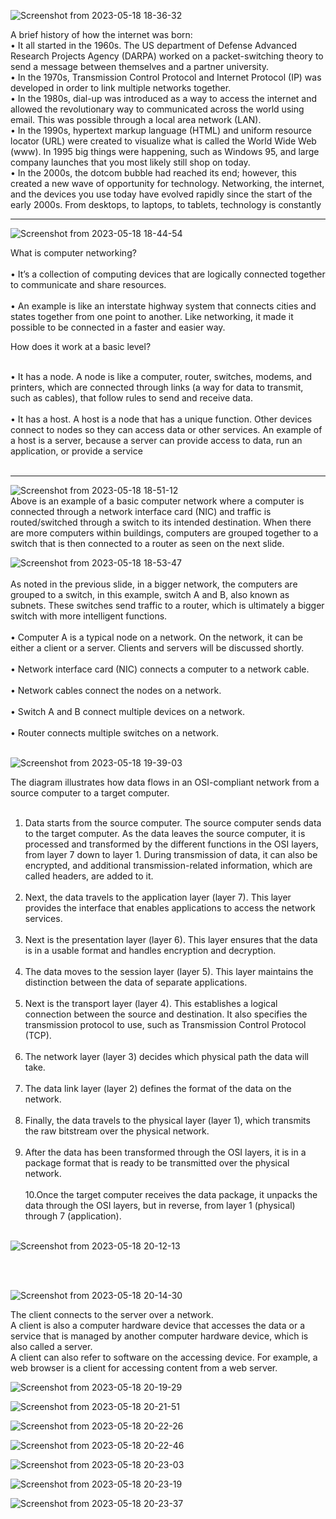 ![Screenshot from 2023-05-18 18-36-32](https://github.com/amitshr6779/Devops-Learnings/assets/84858868/d560675d-89d5-44c8-aa1b-5b11b00e0a52)

A brief history of how the internet was born: <br>
• It all started in the 1960s. The US department of Defense Advanced Research Projects Agency (DARPA) worked on a packet-switching theory to send a message between themselves and a partner university. <br>
• In the 1970s, Transmission Control Protocol and Internet Protocol (IP) was developed in order to link multiple networks together.  <br>
• In the 1980s, dial-up was introduced as a way to access the internet and allowed the revolutionary way to communicated across the world using email. This was possible through a local area network (LAN). <br>
• In the 1990s, hypertext markup language (HTML) and uniform resource locator (URL) were created to visualize what is called the World Wide Web (www). In 1995 big things were happening, such as Windows 95, and large company launches that you most likely still shop on today.  <br>
• In the 2000s, the dotcom bubble had reached its end; however, this created a new wave of opportunity for technology. Networking, the internet, and the devices you use today have evolved rapidly since the start of the early 2000s. From desktops, to laptops, to tablets, technology is constantly  <br>

<hr>

![Screenshot from 2023-05-18 18-44-54](https://github.com/amitshr6779/Devops-Learnings/assets/84858868/b785f347-ed4f-4a1d-bb86-a4fc69313fe2)

What is computer networking? <br> <br>
• It’s a collection of computing devices that are logically connected together to communicate and share resources. <br> <br>
• An example is like an interstate highway system that connects cities and states together from one point to another. Like networking, it made it possible to be connected in a faster and easier way.

How does it work at a basic level? <br> <br>

• It has a node. A node is like a computer, router, switches, modems, and printers, which are connected through links (a way for data to transmit, such as cables), that follow rules to send and receive data. <br> <br>
• It has a host. A host is a node that has a unique function. Other devices connect to nodes so they can access data or other services. An example of a host is a server, because a server can provide access to data, run an application, or provide a service <br><br>

<hr>

![Screenshot from 2023-05-18 18-51-12](https://github.com/amitshr6779/Devops-Learnings/assets/84858868/a771f30f-0dbc-4f29-b9d3-763d5daae75c)
<br>
Above is an example of a basic computer network where a computer is connected through a network interface card (NIC) and traffic is routed/switched through a switch to its intended destination. When there are more computers within buildings, computers are grouped together to a switch that is then connected to a router as seen on the next slide.
<br>

![Screenshot from 2023-05-18 18-53-47](https://github.com/amitshr6779/Devops-Learnings/assets/84858868/5237af52-9c72-4b4d-854f-cf5d902a4bf8) <br> <br>
As noted in the previous slide, in a bigger network, the computers are grouped to a switch, in this example, switch A and B, also known as subnets. These switches send traffic to a router, which is ultimately a bigger switch with more intelligent functions. <br> <br>
 • Computer A is a typical node on a network. On the network, it can be either a client or a server. Clients and servers will be discussed shortly. <br> <br>
 • Network interface card (NIC) connects a computer to a network cable. <br> <br>
 • Network cables connect the nodes on a network. <br> <br>
 • Switch A and B connect multiple devices on a network. <br> <br>
 • Router connects multiple switches on a network. <br> <br>
 
![Screenshot from 2023-05-18 19-39-03](https://github.com/amitshr6779/Devops-Learnings/assets/84858868/75ec0beb-486e-45a9-9af4-8aefeca532e2)

The diagram illustrates how data flows in an OSI-compliant network from a source computer to a target computer.  <br> <br>
1. Data starts from the source computer. The source computer sends data to the target computer. As the data leaves the source computer, it is processed and transformed by the different functions in the OSI layers, from layer 7 down to layer 1. During transmission of data, it can also be encrypted, and additional transmission-related information, which are called headers, are added to it. <br> <br>
2. Next, the data travels to the application layer (layer 7). This layer provides the interface that enables applications to access the network services. <br> <br>
3. Next is the presentation layer (layer 6). This layer ensures that the data is in a usable format and handles encryption and decryption. <br> <br>
4. The data moves to the session layer (layer 5). This layer maintains the distinction between the data of separate applications. <br> <br>
5. Next is the transport layer (layer 4). This establishes a logical connection between the source and destination. It also specifies the transmission protocol to use, such as Transmission Control Protocol (TCP). <br> <br>
6. The network layer (layer 3) decides which physical path the data will take. <br> <br>
7. The data link layer (layer 2) defines the format of the data on the network. <br> <br>
8. Finally, the data travels to the physical layer (layer 1), which transmits the raw bitstream over the physical network. <br> <br>
9. After the data has been transformed through the OSI layers, it is in a package format that is ready to be transmitted over the physical network. <br> <br>
10.Once the target computer receives the data package, it unpacks the data through the OSI layers, but in reverse, from layer 1 (physical) through 7 (application). <br> <br>

![Screenshot from 2023-05-18 20-12-13](https://github.com/amitshr6779/Devops-Learnings/assets/84858868/47eb64a3-7e96-4ca1-b653-8718897a0163)

<br> <br>

![Screenshot from 2023-05-18 20-14-30](https://github.com/amitshr6779/Devops-Learnings/assets/84858868/64caf3c9-56c3-480d-8868-4f96f78ddd24)

The client connects to the server over a network. <br>
A client is also a computer hardware device that accesses the data or a service that is managed by another computer hardware device, which is also called a server. <br>
A client can also refer to software on the accessing device. For example, a web browser is a client for accessing content from a web server. <br>

![Screenshot from 2023-05-18 20-19-29](https://github.com/amitshr6779/Devops-Learnings/assets/84858868/f13cf6c8-d45e-49bd-9287-27a5c09bd2c2)

![Screenshot from 2023-05-18 20-21-51](https://github.com/amitshr6779/Devops-Learnings/assets/84858868/93e24e1b-e302-4836-bbf6-35f2aa147826)

![Screenshot from 2023-05-18 20-22-26](https://github.com/amitshr6779/Devops-Learnings/assets/84858868/f329ce33-e059-4556-9d78-9a1d144fd8e6)

![Screenshot from 2023-05-18 20-22-46](https://github.com/amitshr6779/Devops-Learnings/assets/84858868/0afdba5b-1e0b-493d-93fa-97b235684f4c)

![Screenshot from 2023-05-18 20-23-03](https://github.com/amitshr6779/Devops-Learnings/assets/84858868/95f07b5f-5dbe-4732-a225-e9f351b887df)

![Screenshot from 2023-05-18 20-23-19](https://github.com/amitshr6779/Devops-Learnings/assets/84858868/f4724412-9c26-466b-bc1f-20d48b3c9eb0)

![Screenshot from 2023-05-18 20-23-37](https://github.com/amitshr6779/Devops-Learnings/assets/84858868/c64041e6-0921-4834-8113-7c936c7c9d65)


